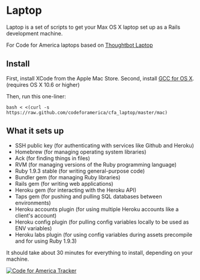 Laptop
======

Laptop is a set of scripts to get your Max OS X laptop set up as a Rails development machine.

For Code for America laptops based on [Thoughtbot Laptop](https://github.com/thoughtbot/laptop)

Install
-------

First, install XCode from the Apple Mac Store.
Second, install [GCC for OS X](https://github.com/kennethreitz/osx-gcc-installer). (requires OS X 10.6 or higher)

Then, run this one-liner:

    bash < <(curl -s https://raw.github.com/codeforamerica/cfa_laptop/master/mac)

What it sets up
---------------

* SSH public key (for authenticating with services like Github and Heroku)
* Homebrew (for managing operating system libraries)
* Ack (for finding things in files)
* RVM (for managing versions of the Ruby programming language)
* Ruby 1.9.3 stable (for writing general-purpose code)
* Bundler gem (for managing Ruby libraries)
* Rails gem (for writing web applications)
* Heroku gem (for interacting with the Heroku API)
* Taps gem (for pushing and pulling SQL databases between environments)
* Heroku accounts plugin (for using multiple Heroku accounts like a client's account)
* Heroku config plugin (for pulling config variables locally to be used as ENV variables)
* Heroku labs plugin (for using config variables during assets precompile and for using Ruby 1.9.3)

It should take about 30 minutes for everything to install, depending on your machine.

[![Code for America Tracker](http://stats.codeforamerica.org/codeforamerica/cfa_laptop.png)][tracker]

[tracker]: http://stats.codeforamerica.org/projects/cfa_laptop
